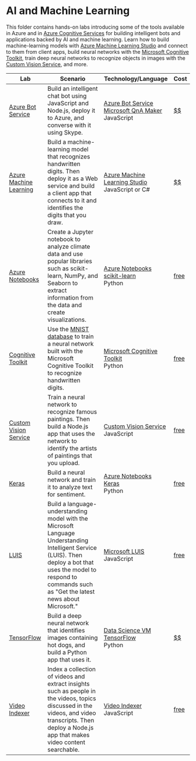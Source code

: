 # AI and Machine Learning

This folder contains hands-on labs introducing some of the tools available in Azure and in [Azure Cognitive Services](https://azure.microsoft.com/services/cognitive-services/) for building intelligent bots and applications backed by AI and machine learning. Learn how to build machine-learning models with [Azure Machine Learning Studio](https://studio.azureml.net/) and connect to them from client apps, build neural networks with the [Microsoft Cognitive Toolkit](https://www.microsoft.com/en-us/cognitive-toolkit/), train deep neural networks to recognize objects in images with the [Custom Vision Service](https://azure.microsoft.com/services/cognitive-services/custom-vision-service/), and more.

Lab | Scenario | Technology/Language | Cost
--- | -------- | ------------------- | -
[Azure Bot Service](./Azure%20Bot%20Service) | Build an intelligent chat bot using JavaScript and Node.js, deploy it to Azure, and converse with it using Skype. | [Azure Bot Service](https://azure.microsoft.com/services/bot-service/)<br>[Microsoft QnA Maker](https://qnamaker.ai/)<br>JavaScript | [$$](../Costs.md)
[Azure Machine Learning](./Azure%20Machine%20Learning) | Build a machine-learning model that recognizes handwritten digits. Then deploy it as a Web service and build a client app that connects to it and identifies the digits that you draw. | [Azure Machine Learning Studio](https://studio.azureml.net/)<br>JavaScript or C# | [$$](../Costs.md)
[Azure Notebooks](./Azure%20Notebooks) | Create a Jupyter notebook to analyze climate data and use popular libraries such as scikit-learn, NumPy, and Seaborn to extract information from the data and create visualizations. | [Azure Notebooks](https://notebooks.azure.com/)<br>[scikit-learn](http://scikit-learn.org/stable/)<br>Python | [free](../Costs.md)
[Cognitive Toolkit](./Cognitive%20Toolkit) | Use the [MNIST database](http://yann.lecun.com/exdb/mnist/) to train a neural network built with the Microsoft Cognitive Toolkit to recognize handwritten digits. | [Microsoft Cognitive Toolkit](https://www.microsoft.com/cognitive-toolkit/)<br>Python | [free](../Costs.md)
[Custom Vision Service](./Custom%20Vision%20Service) | Train a neural network to recognize famous paintings. Then build a Node.js app that uses the network to identify the artists of paintings that you upload. | [Custom Vision Service](https://azure.microsoft.com/services/cognitive-services/custom-vision-service/)<br>JavaScript | [free](../Costs.md)
[Keras](./Keras) | Build a neural network and train it to analyze text for sentiment. | [Azure Notebooks](https://notebooks.azure.com/)<br>[Keras](https://keras.io/)<br>Python | [free](../Costs.md)
[LUIS](./LUIS) | Build a language-understanding model with the Microsoft Language Understanding Intelligent Service (LUIS). Then deploy a bot that uses the model to respond to commands such as "Get the latest news about Microsoft." | [Microsoft LUIS](https://azure.microsoft.com/services/cognitive-services/language-understanding-intelligent-service/)<br>JavaScript | [free](../Costs.md)
[TensorFlow](./TensorFlow) | Build a deep neural network that identifies images containing hot dogs, and build a Python app that uses it. | [Data Science VM](https://azure.microsoft.com/services/virtual-machines/data-science-virtual-machines/)<br>[TensorFlow](https://www.tensorflow.org/)<br>Python | [$$](../Costs.md)
[Video Indexer](./Video%20Indexer) | Index a collection of videos and extract insights such as people in the videos, topics discussed in the videos, and video transcripts. Then deploy a Node.js app that makes video content searchable. | [Video Indexer](https://azure.microsoft.com/services/cognitive-services/video-indexer/)<br>JavaScript | [free](../Costs.md)
